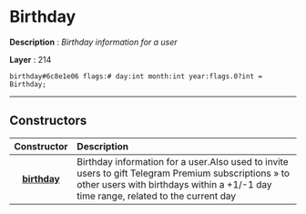 # Birthday

**Description** : *Birthday information for a user*

**Layer** : 214

```tl
birthday#6c8e1e06 flags:# day:int month:int year:flags.0?int = Birthday;
```

---

## Constructors

| Constructor | Description |
| :---: | :--- |
| [**birthday**](constructor/birthday) | Birthday information for a user.Also used to invite users to gift Telegram Premium subscriptions » to other users with birthdays within a +1/-1 day time range, related to the current day |